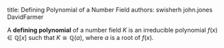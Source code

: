 title: Defining Polynomial of a Number Field
authors:
    swisherh
    john.jones
    DavidFarmer

A **defining polynomial** of a <a knowl="lmfdb/nf">number field</a> $K$ is an irreducible polynomial $f(x)\in\mathbb{Q}[x]$ such that $K\cong \mathbb{Q}(a)$, where $a$ is a root of $f(x)$.

